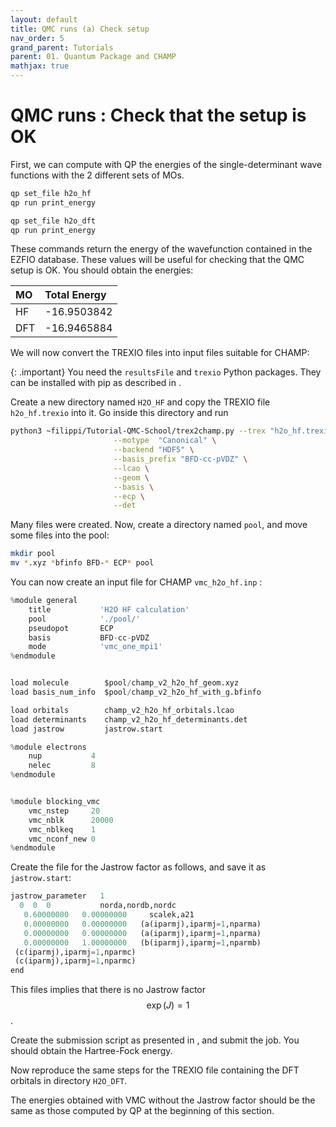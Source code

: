 ```yaml
---
layout: default
title: QMC runs (a) Check setup
nav_order: 5
grand_parent: Tutorials
parent: 01. Quantum Package and CHAMP
mathjax: true
---
```


# QMC runs : Check that the setup is OK

First, we can compute with QP the energies of the single-determinant
wave functions with the 2 different sets of MOs.

```bash
qp set_file h2o_hf
qp run print_energy

qp set_file h2o_dft
qp run print_energy
```

These commands return the energy of the wavefunction contained in the
EZFIO database. These values will be useful for checking that the QMC
setup is OK. You should obtain the energies:

| MO           | Total Energy      |
|:-------------|:------------------|
| HF           | -16.9503842       |
| DFT          | -16.9465884       |


We will now convert the TREXIO files into input files suitable for
CHAMP:

{: .important}
You need the `resultsFile` and `trexio` Python packages. They can be
installed with pip as described in []().


Create a new directory named `H2O_HF` and copy the TREXIO file
`h2o_hf.trexio` into it. Go inside this directory and run

```bash
python3 ~filippi/Tutorial-QMC-School/trex2champ.py --trex "h2o_hf.trexio" \
                       --motype  "Canonical" \
                       --backend "HDF5" \
                       --basis_prefix "BFD-cc-pVDZ" \
                       --lcao \
                       --geom \
                       --basis \
                       --ecp \
                       --det
```

Many files were created. Now, create a directory named `pool`, and move
some files into the pool:

```bash
mkdir pool
mv *.xyz *bfinfo BFD-* ECP* pool
```

You can now create an input file for CHAMP `vmc_h2o_hf.inp` :

```python
%module general
    title           'H2O HF calculation'
    pool            './pool/'
    pseudopot       ECP
    basis           BFD-cc-pVDZ
    mode            'vmc_one_mpi1'
%endmodule


load molecule        $pool/champ_v2_h2o_hf_geom.xyz
load basis_num_info  $pool/champ_v2_h2o_hf_with_g.bfinfo

load orbitals        champ_v2_h2o_hf_orbitals.lcao
load determinants    champ_v2_h2o_hf_determinants.det
load jastrow         jastrow.start

%module electrons
    nup           4
    nelec         8
%endmodule


%module blocking_vmc
    vmc_nstep     20
    vmc_nblk      20000
    vmc_nblkeq    1
    vmc_nconf_new 0
%endmodule
```

Create the file for the Jastrow factor as follows, and save it as
`jastrow.start`:

```python
jastrow_parameter   1
  0  0  0           norda,nordb,nordc
   0.60000000   0.00000000     scalek,a21
   0.00000000   0.00000000   (a(iparmj),iparmj=1,nparma)
   0.00000000   0.00000000   (a(iparmj),iparmj=1,nparma)
   0.00000000   1.00000000   (b(iparmj),iparmj=1,nparmb)
 (c(iparmj),iparmj=1,nparmc)
 (c(iparmj),iparmj=1,nparmc)
end
```

This files implies that there is no Jastrow factor $$\exp(J)=1$$.

Create the submission script as presented in [](), and submit the job. You should obtain the
Hartree-Fock energy.

Now reproduce the same steps for the TREXIO file containing the DFT
orbitals in directory `H2O_DFT`.

The energies obtained with VMC without the Jastrow factor should be the
same as those computed by QP at the beginning of this section.


